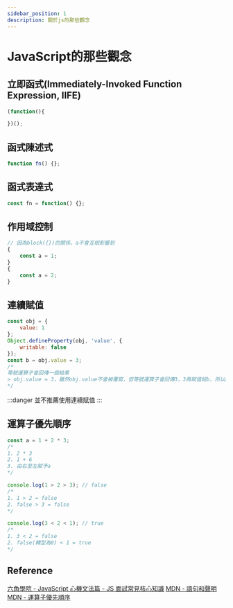 ```yaml
---
sidebar_position: 1
description: 關於js的那些觀念
---
```


# JavaScript的那些觀念

## 立即函式(Immediately-Invoked Function Expression, IIFE)
```javascript
(function(){

})();
```

## 函式陳述式
```javascript
function fn() {};
```
## 函式表達式
```javascript
const fn = function() {};
```

## 作用域控制
```javascript
// 因為block({})的關係，a不會互相影響到
{
	const a = 1;
}
{
	const a = 2;
}
```

## 連續賦值
```javascript
const obj = {
	value: 1
};
Object.defineProperty(obj, 'value', {
	writable: false
});
const b = obj.value = 3;
/*
等號運算子會回傳一個結果
> obj.value = 3，雖然obj.value不會被覆寫，但等號運算子會回傳3，3再賦值給b，所以b=3
*/
```
:::danger
並不推薦使用連續賦值
:::

## 運算子優先順序
```javascript
const a = 1 + 2 * 3;
/*
1. 2 * 3
2. 1 + 6
3. 由右至左賦予a
*/

console.log(1 > 2 > 3); // false
/*
1. 1 > 2 = false
2. false > 3 = false
*/

console.log(3 < 2 < 1); // true
/*
1. 3 < 2 = false
2. false(轉型為0) < 1 = true
*/
```

## Reference
[六角學院 - JavaScript 心機文法篇 - JS 面試常見核心知識](https://www.youtube.com/watch?v=8U5kbb1SvJg)
[MDN - 語句和聲明](https://developer.mozilla.org/en-US/docs/Web/JavaScript/Reference/Statements)
[MDN - 運算子優先順序](https://developer.mozilla.org/en-US/docs/Web/JavaScript/Reference/Operators/Operator_precedence)